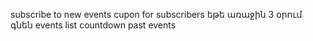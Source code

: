 subscribe to new events
cupon for subscribers եթե առաջին 3 օրում գնեն
events list countdown
past events

